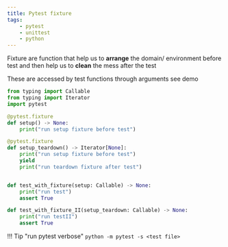 ```yaml
---
title: Pytest fixture
tags:
    - pytest
    - unittest
    - python
---
```


Fixture are function that help us to **arrange** the domain/ environment before test
and then help us to **clean** the mess after the test

These are accessed by test functions through arguments see demo


```python
from typing import Callable
from typing import Iterator
import pytest

@pytest.fixture
def setup() -> None:
    print("run setup fixture before test")

@pytest.fixture
def setup_teardown() -> Iterator[None]:
    print("run setup fixture before test")
    yield
    print("run teardown fixture after test")


def test_with_fixture(setup: Callable) -> None:
    print("run test")
    assert True

def test_with_fixture_II(setup_teardown: Callable) -> None:
    print("run testII")
    assert True
```

!!! Tip "run pytest verbose"
    ```
    python -m pytest -s <test file>
    ```

